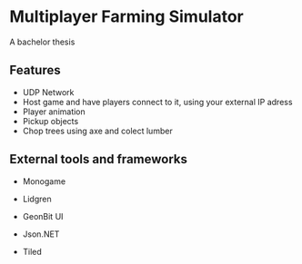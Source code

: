 # Multiplayer Farming Simulator
A bachelor thesis
## Features
- UDP Network
- Host game and have players connect to it, using your external IP adress
- Player animation
- Pickup objects
- Chop trees using axe and colect lumber

## External tools and frameworks
- Monogame
- Lidgren
- GeonBit UI
- Json.NET

- Tiled
